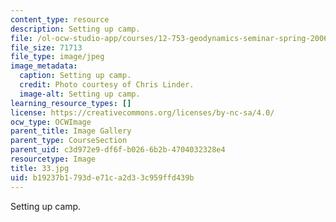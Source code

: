 ```yaml
---
content_type: resource
description: Setting up camp.
file: /ol-ocw-studio-app/courses/12-753-geodynamics-seminar-spring-2006/b19237b1793de71ca2d33c959ffd439b_33.jpg
file_size: 71713
file_type: image/jpeg
image_metadata:
  caption: Setting up camp.
  credit: Photo courtesy of Chris Linder.
  image-alt: Setting up camp.
learning_resource_types: []
license: https://creativecommons.org/licenses/by-nc-sa/4.0/
ocw_type: OCWImage
parent_title: Image Gallery
parent_type: CourseSection
parent_uid: c3d972e9-df6f-b026-6b2b-4704032328e4
resourcetype: Image
title: 33.jpg
uid: b19237b1-793d-e71c-a2d3-3c959ffd439b
---
```

Setting up camp.